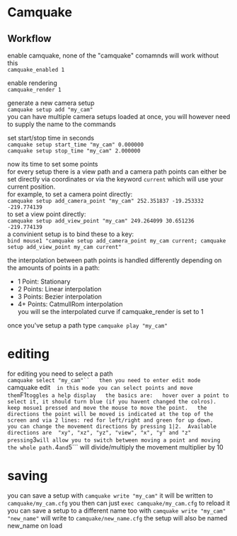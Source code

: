 # Camquake

## Workflow
enable camquake, none of the "camquake" comamnds will work without this  
```camquake_enabled 1```  

enable rendering  
```camquake_render 1```  

generate a new camera setup  
```camquake setup add "my_cam"```  
you can have multiple camera setups loaded at once, you will however need to supply the name to the commands

set start/stop time in seconds  
```camquake setup start_time "my_cam" 0.000000```  
```camquake setup stop_time "my_cam" 2.000000```  

now its time to set some points  
for every setup there is a view path and a camera path points can either be set directly via coordinates or via the keyword ```current``` which will use your current position.  
for example, to set a camera point directly:  
```camquake setup add_camera_point "my_cam" 252.351837 -19.253332 -219.774139```  
to set a view point directly:  
```camquake setup add_view_point "my_cam" 249.264099 30.651236 -219.774139```  
a convinient setup is to bind these to a key:  
```bind mouse1 "camquake setup add_camera_point my_cam current; camquake setup add_view_point my_cam current"```  

the interpolation between path points is handled differently depending on the amounts of points in a path:  
- 1 Point:  Stationary
- 2 Points:  Linear interpolation
- 3 Points:  Bezier interpolation
- 4+ Points:  CatmullRom interpolation  
you will se the interpolated curve if camquake_render is set to 1  
  
once you've setup a path type ```camquake play "my_cam"```

# editing
for editing you need to select a path  
```camquake select "my_cam"``  
then you need to enter edit mode  
```camquake edit```  
in this mode you can select points and move them ```F1``` toggles a help display  
the basics are:  
hover over a point to select it, it should turn blue (if you havent changed the colros). keep mosue1 pressed and move the mouse to move the point.  
the directions the point will be moved is indicated at the top of the screen and via 2 lines: red for left/right and green for up down.  
you can change the movement directions by pressing 1|2.  Available directions are 
 "xy", "xz", "yz", "view", "x", "y" and "z"  
  pressing ```3``` will allow you to switch between moving a point and moving the whole path.
  ```4``` and ```5``` will divide/multiply the movement multiplier by 10
 
   
# saving  
you can save a setup with ```camquake write "my_cam"``` it will be written to ```camquake/my_cam.cfg``` you then can just ```exec camquake/my_cam.cfg``` to reload it  
you can save a setup to a different name too with ```camquake write "my_cam" "new_name"``` will write to ```camquake/new_name.cfg``` the setup will also be named new_name on load




